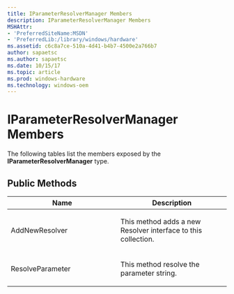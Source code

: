 ```yaml
---
title: IParameterResolverManager Members
description: IParameterResolverManager Members
MSHAttr:
- 'PreferredSiteName:MSDN'
- 'PreferredLib:/library/windows/hardware'
ms.assetid: c6c8a7ce-510a-4d41-b4b7-4500e2a766b7
author: sapaetsc
ms.author: sapaetsc
ms.date: 10/15/17
ms.topic: article
ms.prod: windows-hardware
ms.technology: windows-oem
---
```


# IParameterResolverManager Members


The following tables list the members exposed by the **IParameterResolverManager** type.

## <span id="Public_Methods"></span><span id="public_methods"></span><span id="PUBLIC_METHODS"></span>Public Methods


<table>
<colgroup>
<col width="50%" />
<col width="50%" />
</colgroup>
<thead>
<tr class="header">
<th>Name</th>
<th>Description</th>
</tr>
</thead>
<tbody>
<tr class="odd">
<td><p>AddNewResolver</p></td>
<td><p>This method adds a new Resolver interface to this collection.</p></td>
</tr>
<tr class="even">
<td><p>ResolveParameter</p></td>
<td><p>This method resolve the parameter string.</p></td>
</tr>
</tbody>
</table>

 

 

 






